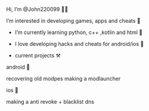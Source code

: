 Hi, I’m @John220099 👋🏻 

I’m interested in developing games, apps and cheats 🤔

- I’m currently learning python, c++ ,kotlin and html 📒

- I love developing hacks and cheats for android/ios 📲

- current projects ⚒️


 android 🤖
  
  recovering old modpes
  making a modlauncher

 ios 🍎

 making a anti revoke + blacklist dns
